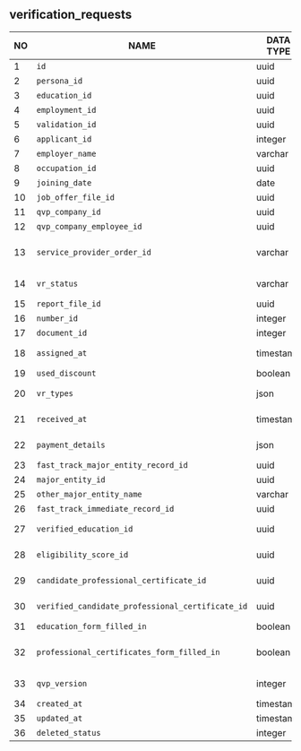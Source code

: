 verification_requests
----------------------------


NO | NAME | DATA TYPE | PK | FK | DESCRIPTION            
---|------|-----------|----|----|-------------
1|`id` | uuid | V |  | autogenerated
2|`persona_id` | uuid |  | [`verification_request_persona`](verification_request_persona.md) | Personal information. Relationship cardinality: 1-1
3|`education_id` | uuid |  | [`verification_request_education`](verification_request_education.md) | 
4|`employment_id` | uuid |  | [`verification_request_employment`](verification_request_employment.md) | 
5|`validation_id` | uuid |  | [`verification_request_validations`](verification_request_validations.md) | Reference to the most recent validation
6|`applicant_id` | integer |  | [`applicants`](applicants.md) | 
7|`employer_name` | varchar |  |  | The employer that issued the job offer
8|`occupation_id` | uuid |  | [`occupations`](occupations.md) | Occupation from the job offer
9|`joining_date` | date |  |  | Joining date from the job offer
10|`job_offer_file_id` | uuid |  | [`file_storage`](file_storage.md) | Job offer document
11|`qvp_company_id` | uuid |  | [`qvp_companies`](qvp_companies.md) | 
12|`qvp_company_employee_id` | uuid |  | [`qvp_company_employees`](qvp_company_employees.md) | 
13|`service_provider_order_id` | varchar |  |  | In QVP V1 vrs were tied to a service provider id. This field is not used any more but it is migrated just in case.
14|`vr_status` | varchar |  |  | One of: draft, unpaid, payment pending, paid, qualified, withdrawn, unqualified.
15|`report_file_id` | uuid |  | [`file_storage`](file_storage.md) | uuid - a file that contains a printable verification report
16|`number_id` | integer |  |  | TODO: what is it?
17|`document_id` | integer |  |  | User-readable id of the document
18|`assigned_at` | timestamp |  |  | Date and time when the vr was assigned to a specific verifier (employee) within the Service provider
19|`used_discount` | boolean |  |  | 
20|`vr_types` | json |  |  | An array of verification_request types required: ["education","experience","professionalCertificate"]
21|`received_at` | timestamp |  |  | Received (distributed to) by a Service provider company
22|`payment_details` | json |  |  | JSON describing payment totals as well as separate payments as an array
23|`fast_track_major_entity_record_id` | uuid |  | [`fast_track_major_entity_records`](fast_track_major_entity_records.md) | 
24|`major_entity_id` | uuid |  | [`fast_track_major_entity_records`](fast_track_major_entity_records.md) | 
25|`other_major_entity_name` | varchar |  |  | 
26|`fast_track_immediate_record_id` | uuid |  | [`fast_track_immediate_records`](fast_track_immediate_records.md) | 
27|`verified_education_id` | uuid |  | [`verification_request_education`](verification_request_education.md) | An already verified edutation that in certain cases can be attached to the VR
28|`eligibility_score_id` | uuid |  | [`verification_request_eligibility_scores`](verification_request_eligibility_scores.md) | A reference to a set of marks (or scores) that defines the eligibility score for this VR
29|`candidate_professional_certificate_id` | uuid |  | [`verification_request_professional_certificates`](verification_request_professional_certificates.md) | A professional certificate that is submitted for verification with the current VR.
30|`verified_candidate_professional_certificate_id` | uuid |  | [`verification_request_professional_certificates`](verification_request_professional_certificates.md) | An already verified professional certificate that can be attached to the vr in certain cases.
31|`education_form_filled_in` | boolean |  |  | Shows if verification_request_education is filled in
32|`professional_certificates_form_filled_in` | boolean |  |  | Shows if verification_request_candidate_professional_certificate is filled in
33|`qvp_version` | integer |  |  | not sure but I guess it distinguishes the requests from QVP v1 and QVP v2. Better to keep it
34|`created_at` | timestamp |  |  | 
35|`updated_at` | timestamp |  |  | 
36|`deleted_status` | integer |  |  | 0 - active record, 1 - deleted record.
